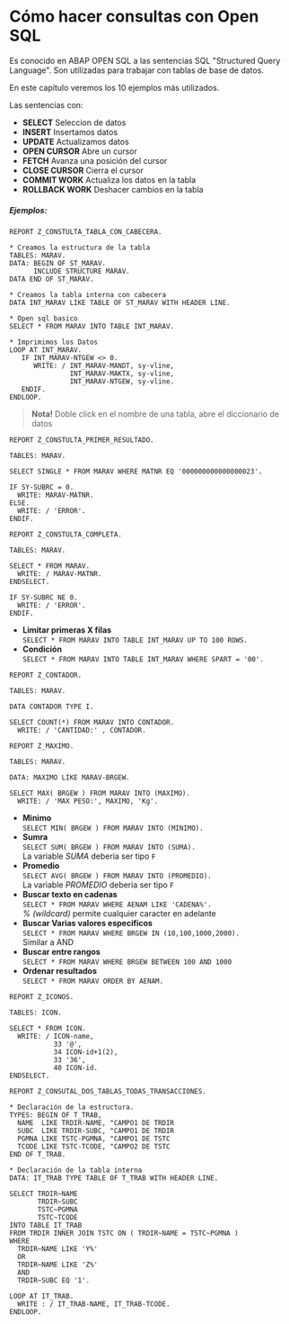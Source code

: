 # Cómo hacer consultas con Open SQL

Es conocido en ABAP OPEN SQL a las sentencias SQL "Structured Query Language".
Son utilizadas para trabajar con tablas de base de datos.

En este capítulo veremos los 10 ejemplos más utilizados.

Las sentencias con:
- **SELECT** Seleccion de datos
- **INSERT** Insertamos datos
- **UPDATE** Actualizamos datos
- **OPEN CURSOR** Abre un cursor
- **FETCH** Avanza una posición del cursor
- **CLOSE CURSOR** Cierra el cursor
- **COMMIT WORK** Actualiza los datos en la tabla
- **ROLLBACK WORK** Deshacer cambios en la tabla

##### Ejemplos:
```
REPORT Z_CONSTULTA_TABLA_CON_CABECERA.

* Creamos la estructura de la tabla
TABLES: MARAV.
DATA: BEGIN OF ST_MARAV.
      INCLUDE STRUCTURE MARAV.
DATA END OF ST_MARAV.

* Creamos la tabla interna con cabecera
DATA INT_MARAV LIKE TABLE OF ST_MARAV WITH HEADER LINE.

* Open sql basico
SELECT * FROM MARAV INTO TABLE INT_MARAV.

* Imprimimos los Datos
LOOP AT INT_MARAV.
   IF INT_MARAV-NTGEW <> 0.
      WRITE: / INT_MARAV-MANDT, sy-vline,
               INT_MARAV-MAKTX, sy-vline,
               INT_MARAV-NTGEW, sy-vline.
   ENDIF.
ENDLOOP.
```
> **Nota!** Doble click en el nombre de una tabla, abre el diccionario de datos

```
REPORT Z_CONSTULTA_PRIMER_RESULTADO.

TABLES: MARAV.

SELECT SINGLE * FROM MARAV WHERE MATNR EQ '000000000000000023'.

IF SY-SUBRC = 0.
  WRITE: MARAV-MATNR.
ELSE.
  WRITE: / 'ERROR'.
ENDIF.
```
```
REPORT Z_CONSTULTA_COMPLETA.

TABLES: MARAV.

SELECT * FROM MARAV.
  WRITE: / MARAV-MATNR.
ENDSELECT.

IF SY-SUBRC NE 0.
  WRITE: / 'ERROR'.
ENDIF.
```

- **Limitar primeras X filas**  
`SELECT * FROM MARAV INTO TABLE INT_MARAV UP TO 100 ROWS.`
- **Condición**  
`SELECT * FROM MARAV INTO TABLE INT_MARAV WHERE SPART = '00'.`

```
REPORT Z_CONTADOR.

TABLES: MARAV.

DATA CONTADOR TYPE I.

SELECT COUNT(*) FROM MARAV INTO CONTADOR.
  WRITE: / 'CANTIDAD:' , CONTADOR.
```
```
REPORT Z_MAXIMO.

TABLES: MARAV.

DATA: MAXIMO LIKE MARAV-BRGEW.

SELECT MAX( BRGEW ) FROM MARAV INTO (MAXIMO).
  WRITE: / 'MAX PESO:', MAXIMO, 'Kg'.
```
- **Minimo**  
`SELECT MIN( BRGEW ) FROM MARAV INTO (MINIMO).`
- **Sumra**  
`SELECT SUM( BRGEW ) FROM MARAV INTO (SUMA).`  
La variable _SUMA_ deberia ser tipo `F`
- **Promedio**  
`SELECT AVG( BRGEW ) FROM MARAV INTO (PROMEDIO).`  
La variable _PROMEDIO_ deberia ser tipo `F`  
- **Buscar texto en cadenas**  
`SELECT * FROM MARAV WHERE AENAM LIKE 'CADENA%'.`  
_% (wildcard)_ permite cualquier caracter en adelante
- **Buscar Varias valores especificos**  
`SELECT * FROM MARAV WHERE BRGEW IN (10,100,1000,2000).`  
Similar a AND
- **Buscar entre rangos**  
`SELECT * FROM MARAV WHERE BRGEW BETWEEN 100 AND 1000`
- **Ordenar resultados**  
`SELECT * FROM MARAV ORDER BY AENAM.`

```
REPORT Z_ICONOS.

TABLES: ICON.

SELECT * FROM ICON.
  WRITE: / ICON-name,
           33 '@',
           34 ICON-id+1(2),
           33 '36',
           40 ICON-id.
ENDSELECT.
```
```
REPORT Z_CONSUTAL_DOS_TABLAS_TODAS_TRANSACCIONES.

* Declaración de la estructura.
TYPES: BEGIN OF T_TRAB,
  NAME  LIKE TRDIR-NAME, "CAMPO1 DE TRDIR
  SUBC  LIKE TRDIR-SUBC, "CAMPO1 DE TRDIR
  PGMNA LIKE TSTC-PGMNA, "CAMPO1 DE TSTC
  TCODE LIKE TSTC-TCODE, "CAMPO2 DE TSTC
END OF T_TRAB.

* Declaración de la tabla interna
DATA: IT_TRAB TYPE TABLE OF T_TRAB WITH HEADER LINE.

SELECT TRDIR~NAME
       TRDIR~SUBC
       TSTC~PGMNA
       TSTC~TCODE
INTO TABLE IT_TRAB
FROM TRDIR INNER JOIN TSTC ON ( TRDIR~NAME = TSTC~PGMNA )
WHERE
  TRDIR~NAME LIKE 'Y%'
  OR
  TRDIR~NAME LIKE 'Z%'
  AND
  TRDIR~SUBC EQ '1'.

LOOP AT IT_TRAB.
  WRITE : / IT_TRAB-NAME, IT_TRAB-TCODE.
ENDLOOP.
```
